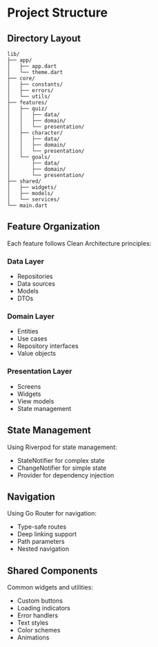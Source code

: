 # Project Structure

## Directory Layout

```
lib/
├── app/
│   ├── app.dart
│   └── theme.dart
├── core/
│   ├── constants/
│   ├── errors/
│   └── utils/
├── features/
│   ├── quiz/
│   │   ├── data/
│   │   ├── domain/
│   │   └── presentation/
│   ├── character/
│   │   ├── data/
│   │   ├── domain/
│   │   └── presentation/
│   └── goals/
│       ├── data/
│       ├── domain/
│       └── presentation/
├── shared/
│   ├── widgets/
│   ├── models/
│   └── services/
└── main.dart
```

## Feature Organization

Each feature follows Clean Architecture principles:

### Data Layer
- Repositories
- Data sources
- Models
- DTOs

### Domain Layer
- Entities
- Use cases
- Repository interfaces
- Value objects

### Presentation Layer
- Screens
- Widgets
- View models
- State management

## State Management

Using Riverpod for state management:
- StateNotifier for complex state
- ChangeNotifier for simple state
- Provider for dependency injection

## Navigation

Using Go Router for navigation:
- Type-safe routes
- Deep linking support
- Path parameters
- Nested navigation

## Shared Components

Common widgets and utilities:
- Custom buttons
- Loading indicators
- Error handlers
- Text styles
- Color schemes
- Animations